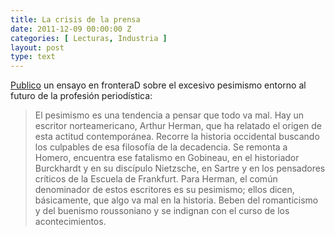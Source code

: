 ```yaml
---
title: La crisis de la prensa
date: 2011-12-09 00:00:00 Z
categories: [ Lecturas, Industria ]
layout: post
type: text
---
```


[Publico](http://www.fronterad.com/?q=crisis-prensa-analisis-pesimismo) un ensayo en fronteraD sobre el excesivo pesimismo entorno al futuro de la profesión periodística:
> El pesimismo es una tendencia a pensar que todo va mal. Hay un escritor norteamericano, Arthur Herman, que ha relatado el origen de esta actitud contemporánea. Recorre la historia occidental buscando los culpables de esa filosofía de la decadencia. Se remonta a Homero, encuentra ese fatalismo en Gobineau, en el historiador Burckhardt y en su discípulo Nietzsche, en Sartre y en los pensadores críticos de la Escuela de Frankfurt. Para Herman, el común denominador de estos escritores es su pesimismo; ellos dicen, básicamente, que algo va mal en la historia. Beben del romanticismo y del buenismo roussoniano y se indignan con el curso de los acontecimientos.
